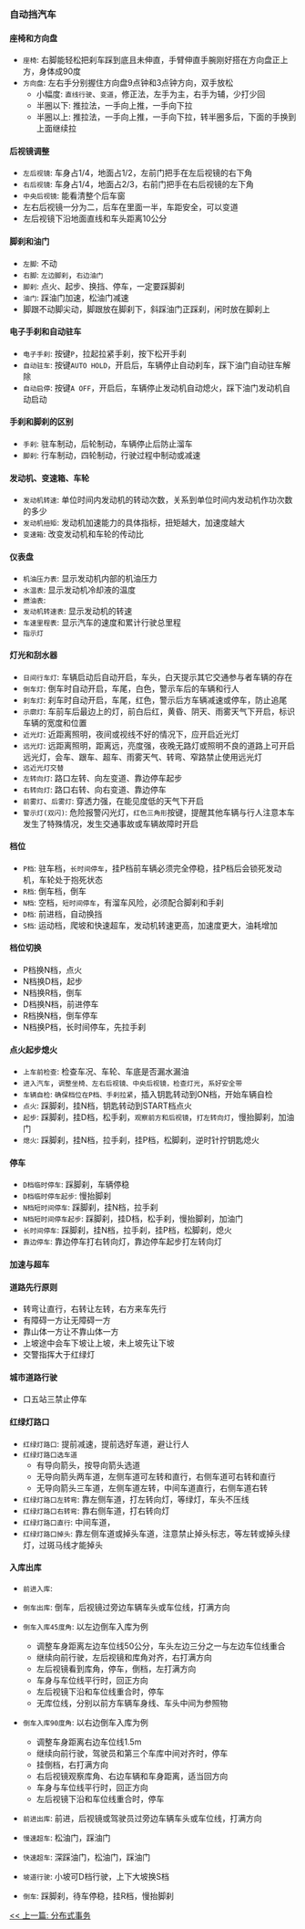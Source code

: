 ### 自动挡汽车

#### 座椅和方向盘

* `座椅`: 右脚能轻松把刹车踩到底且未伸直，手臂伸直手腕刚好搭在方向盘正上方，身体成90度
* `方向盘`: 左右手分别握住方向盘9点钟和3点钟方向，双手放松
    * 小幅度: `直线行驶`、`变道`，修正法，左手为主，右手为辅，少打少回
    * 半圈以下: 推拉法，一手向上推，一手向下拉
    * 半圈以上: 推拉法，一手向上推，一手向下拉，转半圈多后，下面的手换到上面继续拉

#### 后视镜调整

* `左后视镜`: 车身占1/4，地面占1/2，左前门把手在左后视镜的右下角
* `右后视镜`: 车身占1/4，地面占2/3，右前门把手在右后视镜的左下角
* `中央后视镜`: 能看清整个后车窗
* 左右后视镜一分为二，后车在里面一半，车距安全，可以变道
* 左后视镜下沿地面直线和车头距离10公分

#### 脚刹和油门

* `左脚`: 不动
* `右脚`: `左边脚刹`，`右边油门`
* `脚刹`: 点火、起步、换挡、停车，一定要踩脚刹
* `油门`: 踩油门加速，松油门减速
* 脚跟不动脚尖动，脚跟放在脚刹下，斜踩油门正踩刹，闲时放在脚刹上

#### 电子手刹和自动驻车

* `电子手刹`: 按键`P`，拉起拉紧手刹，按下松开手刹
* `自动驻车`: 按键`AUTO HOLD`，开启后，车辆停止自动刹车，踩下油门自动驻车解除
* `自动启停`: 按键`A OFF`，开启后，车辆停止发动机自动熄火，踩下油门发动机自动启动

#### 手刹和脚刹的区别

* `手刹`: 驻车制动，后轮制动，车辆停止后防止溜车
* `脚刹`: 行车制动，四轮制动，行驶过程中制动或减速

#### 发动机、变速箱、车轮

* `发动机转速`: 单位时间内发动机的转动次数，关系到单位时间内发动机作功次数的多少
* `发动机扭矩`: 发动机加速能力的具体指标，扭矩越大，加速度越大
* `变速箱`: 改变发动机和车轮的传动比

#### 仪表盘

* `机油压力表`: 显示发动机内部的机油压力
* `水温表`: 显示发动机冷却液的温度
* `燃油表`:
* `发动机转速表`: 显示发动机的转速
* `车速里程表`: 显示汽车的速度和累计行驶总里程
* `指示灯`

#### 灯光和刮水器

* `日间行车灯`: 车辆启动后自动开启，车头，白天提示其它交通参与者车辆的存在
* `倒车灯`: 倒车时自动开启，车尾，白色，警示车后的车辆和行人
* `刹车灯`: 刹车时自动开启，车尾，红色，警示后方车辆减速或停车，防止追尾
* `示廓灯`: 车前车后最边上的灯，前白后红，黄昏、阴天、雨雾天气下开启，标识车辆的宽度和位置
* `近光灯`: 近距离照明，夜间或视线不好的情况下，应开启近光灯
* `远光灯`: 远距离照明，距离远，亮度强，夜晚无路灯或照明不良的道路上可开启远光灯，会车、跟车、超车、雨雾天气、转弯、窄路禁止使用远光灯
* `远近光灯交替`
* `左转向灯`: 路口左转、向左变道、靠边停车起步
* `右转向灯`: 路口右转、向右变道、靠边停车
* `前雾灯`、`后雾灯`: 穿透力强，在能见度低的天气下开启
* `警示灯(双闪)`: 危险报警闪光灯，`红色三角形`按键，提醒其他车辆与行人注意本车发生了特殊情况，发生交通事故或车辆故障时开启

#### 档位

* `P档`: 驻车档，`长时间停车`，挂P档前车辆必须完全停稳，挂P档后会锁死发动机，车轮处于抱死状态
* `R档`: 倒车档，倒车
* `N档`: 空档，`短时间停车`，有溜车风险，必须配合脚刹和手刹
* `D档`: 前进档，自动换挡
* `S档`: 运动档，爬坡和快速超车，发动机转速更高，加速度更大，油耗增加

#### 档位切换

* P档换N档，点火
* N档换D档，起步
* N档换R档，倒车
* D档换N档，前进停车
* R档换N档，倒车停车
* N档换P档，长时间停车，先拉手刹

#### 点火起步熄火

* `上车前检查`: 检查车况、车轮、车底是否漏水漏油
* `进入汽车`，`调整坐椅、左右后视镜、中央后视镜，检查灯光`，`系好安全带`
* `车辆自检`: `确保档位在P档、手刹拉紧`，插入钥匙转动到ON档，开始车辆自检
* `点火`: 踩脚刹，挂N档，钥匙转动到START档点火
* `起步`: 踩脚刹，挂D档，松手刹，`观察前方和后视镜`，`打左转向灯`，慢抬脚刹，加油门
* `熄火`: 踩脚刹，挂N档，拉手刹，挂P档，松脚刹，逆时针拧钥匙熄火

#### 停车

* `D档临时停车`: 踩脚刹，车辆停稳
* `D档临时停车起步`: 慢抬脚刹
* `N档短时间停车`: 踩脚刹，挂N档，拉手刹
* `N档短时间停车起步`: 踩脚刹，挂D档，松手刹，慢抬脚刹，加油门
* `长时间停车`: 踩脚刹，挂N档，拉手刹，挂P档，松脚刹，熄火
* `靠边停车`: 靠边停车打右转向灯，靠边停车起步打左转向灯

#### 加速与超车

#### 道路先行原则

* 转弯让直行，右转让左转，右方来车先行
* 有障碍一方让无障碍一方
* 靠山体一方让不靠山体一方
* 上坡途中会车下坡让上坡，未上坡先让下坡
* 交警指挥大于红绿灯

#### 城市道路行驶

* 口五站三禁止停车

#### 红绿灯路口

* `红绿灯路口`: 提前减速，提前选好车道，避让行人
* `红绿灯路口选车道`
    * 有导向箭头，按导向箭头选道
    * 无导向箭头两车道，左侧车道可左转和直行，右侧车道可右转和直行
    * 无导向箭头三车道，左侧车道左转，中间车道直行，右侧车道右转
* `红绿灯路口左转弯`: 靠左侧车道，打左转向灯，等绿灯，车头不压线
* `红绿灯路口右转弯`: 靠右侧车道，打右转向灯
* `红绿灯路口直行`: 中间车道，
* `红绿灯路口掉头`: 靠左侧车道或掉头车道，注意禁止掉头标志，等左转或掉头绿灯，过斑马线才能掉头

#### 入库出库

* `前进入库`: 
* `倒车出库`: 倒车，后视镜过旁边车辆车头或车位线，打满方向
* `倒车入库45度角`: 以左边倒车入库为例
    * 调整车身距离左边车位线50公分，车头左边三分之一与左边车位线重合
    * 继续向前行驶，左后视镜和库角对齐，右打满方向
    * 左后视镜看到库角，停车，倒档，左打满方向
    * 车身与车位线平行时，回正方向
    * 左后视镜下沿和车位线重合时，停车
    * 无库位线，分别以前方车辆车身线、车头中间为参照物
* `倒车入库90度角`: 以右边倒车入库为例
    * 调整车身距离右边车位线1.5m
    * 继续向前行驶，驾驶员和第三个车库中间对齐时，停车
    * 挂倒档，右打满方向
    * 右后视镜观察库角、右边车辆和车身距离，适当回方向
    * 车身与车位线平行时，回正方向
    * 左后视镜下沿和车位线重合时，停车
* `前进出库`: 前进，后视镜或驾驶员过旁边车辆车头或车位线，打满方向


* `慢速超车`: 松油门，踩油门
* `快速超车`: 深踩油门，松油门，踩油门

* `坡道行驶`: 小坡可D档行驶，上下大坡换S档
* `倒车`: 踩脚刹，待车停稳，挂R档，慢抬脚刹


[<< 上一篇: 分布式事务](4-分布式/分布式事务.md)
